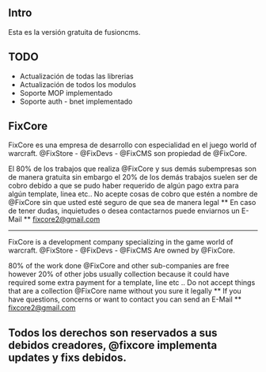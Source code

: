 ## Intro
Esta es la versión gratuita de fusioncms.

## TODO
- Actualización de todas las librerias
- Actualización de todos los modulos
- Soporte MOP implementado
- Soporte auth - bnet implementado

## FixCore

FixCore es una empresa de desarrollo con especialidad en el juego world of warcraft. @FixStore - @FixDevs - @FixCMS son propiedad de @FixCore.

El 80% de los trabajos que realiza @FixCore y sus demás subempresas son de manera gratuita sin embargo el 20% de los demás trabajos suelen ser de cobro debido a que se pudo haber requerido de algún pago extra para algún template, linea etc.. No acepte cosas de cobro que estén a nombre de @FixCore sin que usted esté seguro de que sea de manera legal ** En caso de tener dudas, inquietudes o desea contactarnos puede enviarnos un E-Mail ** fixcore2@gmail.com

---

FixCore is a development company specializing in the game world of warcraft. @FixStore - @FixDevs - @FixCMS Are owned by @FixCore.

80% of the work done @FixCore and other sub-companies are free however 20% of other jobs usually collection because it could have required some extra payment for a template, line etc .. Do not accept things that are a collection @FixCore name without you sure it legally ** If you have questions, concerns or want to contact you can send an E-Mail ** fixcore2@gmail.com

## Todos los derechos son reservados a sus debidos creadores, @fixcore implementa updates y fixs debidos.
